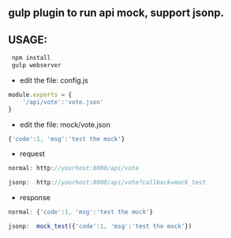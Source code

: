 
## gulp plugin to run api mock, support jsonp.


## USAGE:
```javascript
 npm install
 gulp webserver
```

* edit the file: config.js
```javascript
module.exports = {
    '/api/vote':'vote.json'
}
 ```
 
* edit the file: mock/vote.json
```javascript
{'code':1, 'msg':'test the mock'}
 ```
 
* request 
```javascript
normal: http://yourhost:8000/api/vote

jsonp:  http://yourhost:8000/api/vote?callback=mock_test
```

* response 
```javascript
normal: {'code':1, 'msg':'test the mock'}

jsonp:  mock_test({'code':1, 'msg':'test the mock'})
```

